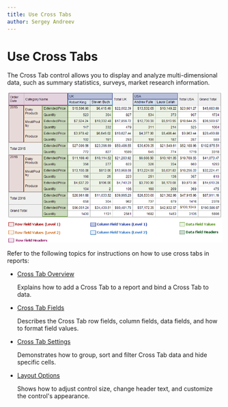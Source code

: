 ```yaml
---
title: Use Cross Tabs
author: Sergey Andreev
---
```

# Use Cross Tabs

The Cross Tab control allows you to display and analyze multi-dimensional data, such as summary statistics, surveys, market research information.

![](../../../../images/eurd-win-cross-tab-field-structure-on-preview.png)

Refer to the following topics for instructions on how to use cross tabs in reports:

* [Cross Tab Overview](use-cross-tabs/cross-tab-overview.md)

    Explains how to add a Cross Tab to a report and bind a Cross Tab to data.

* [Cross Tab Fields](use-cross-tabs/cross-tab-fields.md)

    Describes the Cross Tab row fields, column fields, data fields, and how to format field values.

* [Cross Tab Settings](use-cross-tabs/cross-tab-settings.md)

    Demonstrates how to group, sort and filter Cross Tab data and hide specific cells.

* [Layout Options](use-cross-tabs/layout-options.md)

    Shows how to adjust control size, change header text, and customize the control's appearance.